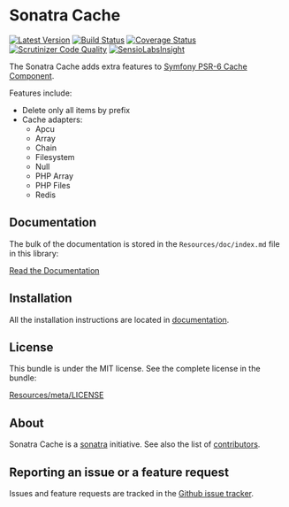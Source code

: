 Sonatra Cache
=============

[![Latest Version](https://img.shields.io/packagist/v/sonatra/cache.svg)](https://packagist.org/packages/sonatra/cache)
[![Build Status](https://img.shields.io/travis/sonatra/sonatra-cache/master.svg)](https://travis-ci.org/sonatra/sonatra-cache)
[![Coverage Status](https://img.shields.io/coveralls/sonatra/sonatra-cache/master.svg)](https://coveralls.io/r/sonatra/sonatra-cache?branch=master)
[![Scrutinizer Code Quality](https://img.shields.io/scrutinizer/g/sonatra/sonatra-cache.svg)](https://scrutinizer-ci.com/g/sonatra/sonatra-cache?branch=master)
[![SensioLabsInsight](https://img.shields.io/sensiolabs/i/98e1fc05-ffc4-4cbe-b8a2-0836264e7f09.svg)](https://insight.sensiolabs.com/projects/98e1fc05-ffc4-4cbe-b8a2-0836264e7f09)

The Sonatra Cache adds extra features to [Symfony PSR-6 Cache Component](https://github.com/symfony/cache).

Features include:

- Delete only all items by prefix
- Cache adapters:
  - Apcu
  - Array
  - Chain
  - Filesystem
  - Null
  - PHP Array
  - PHP Files
  - Redis

Documentation
-------------

The bulk of the documentation is stored in the `Resources/doc/index.md`
file in this library:

[Read the Documentation](Resources/doc/index.md)

Installation
------------

All the installation instructions are located in [documentation](Resources/doc/index.md).

License
-------

This bundle is under the MIT license. See the complete license in the bundle:

[Resources/meta/LICENSE](Resources/meta/LICENSE)

About
-----

Sonatra Cache is a [sonatra](https://github.com/sonatra) initiative.
See also the list of [contributors](https://github.com/sonatra/cache/contributors).

Reporting an issue or a feature request
---------------------------------------

Issues and feature requests are tracked in the [Github issue tracker](https://github.com/sonatra/cache/issues).
